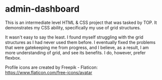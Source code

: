 # admin-dashboard

This is an intermediate level HTML & CSS project that was tasked by TOP.
It demonstrates my CSS ability, specifically my use of grid structures. 

It wasn't easy to say the least. I found myself struggling with the grid structures as I had never used them before. I eventually fixed the problems that were gatekeeping me from progress, and I believe, as a result, I am more understanding of grid, and see its benefits. I do, however, prefer flexbox.

Profile icons are created by Freepik - Flaticon:
https://www.flaticon.com/free-icons/avatar
